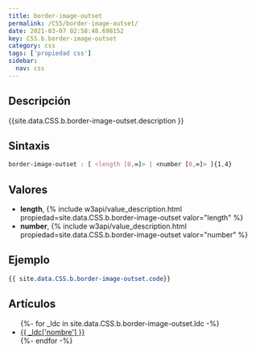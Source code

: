 ```yaml
---
title: border-image-outset
permalink: /CSS/border-image-outset/
date: 2021-03-07 02:58:48.698152
key: CSS.b.border-image-outset
category: css
tags: ['propiedad css']
sidebar: 
  nav: css
---
```


## Descripción
{{site.data.CSS.b.border-image-outset.description }}

## Sintaxis
~~~css
border-image-outset : [ <length [0,∞]> | <number [0,∞]> ]{1,4}
~~~

## Valores
* **length**,  {% include w3api/value_description.html propiedad=site.data.CSS.b.border-image-outset valor="length" %}
* **number**,  {% include w3api/value_description.html propiedad=site.data.CSS.b.border-image-outset valor="number" %}

## Ejemplo
~~~css
{{ site.data.CSS.b.border-image-outset.code}}
~~~

## Artículos
<ul>
{%- for _ldc in site.data.CSS.b.border-image-outset.ldc -%}
   <li>
       <a href="{{_ldc['url'] }}">{{ _ldc['nombre'] }}</a>
   </li>
{%- endfor -%}
</ul>
